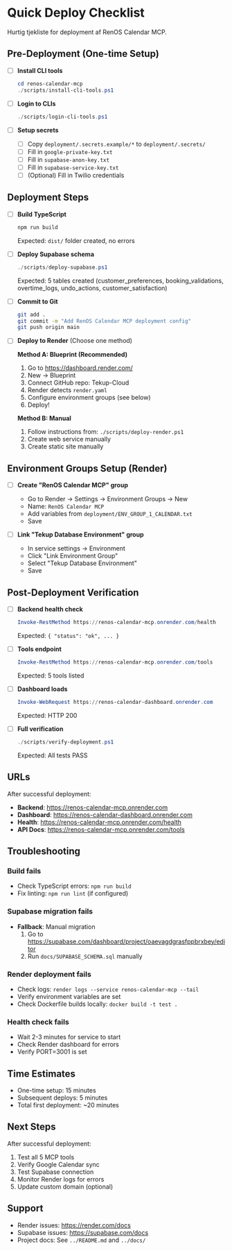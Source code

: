 # Quick Deploy Checklist

Hurtig tjekliste for deployment af RenOS Calendar MCP.

## Pre-Deployment (One-time Setup)

- [ ] **Install CLI tools**
  ```powershell
  cd renos-calendar-mcp
  ./scripts/install-cli-tools.ps1
  ```

- [ ] **Login to CLIs**
  ```powershell
  ./scripts/login-cli-tools.ps1
  ```

- [ ] **Setup secrets**
  - [ ] Copy `deployment/.secrets.example/*` to `deployment/.secrets/`
  - [ ] Fill in `google-private-key.txt`
  - [ ] Fill in `supabase-anon-key.txt`
  - [ ] Fill in `supabase-service-key.txt`
  - [ ] (Optional) Fill in Twilio credentials

## Deployment Steps

- [ ] **Build TypeScript**
  ```powershell
  npm run build
  ```
  Expected: `dist/` folder created, no errors

- [ ] **Deploy Supabase schema**
  ```powershell
  ./scripts/deploy-supabase.ps1
  ```
  Expected: 5 tables created (customer_preferences, booking_validations, overtime_logs, undo_actions, customer_satisfaction)

- [ ] **Commit to Git**
  ```bash
  git add .
  git commit -m "Add RenOS Calendar MCP deployment config"
  git push origin main
  ```

- [ ] **Deploy to Render** (Choose one method)

  **Method A: Blueprint (Recommended)**
  1. Go to https://dashboard.render.com/
  2. New → Blueprint
  3. Connect GitHub repo: Tekup-Cloud
  4. Render detects `render.yaml`
  5. Configure environment groups (see below)
  6. Deploy!

  **Method B: Manual**
  1. Follow instructions from: `./scripts/deploy-render.ps1`
  2. Create web service manually
  3. Create static site manually

## Environment Groups Setup (Render)

- [ ] **Create "RenOS Calendar MCP" group**
  - Go to Render → Settings → Environment Groups → New
  - Name: `RenOS Calendar MCP`
  - Add variables from `deployment/ENV_GROUP_1_CALENDAR.txt`
  - Save

- [ ] **Link "Tekup Database Environment" group**
  - In service settings → Environment
  - Click "Link Environment Group"
  - Select "Tekup Database Environment"
  - Save

## Post-Deployment Verification

- [ ] **Backend health check**
  ```powershell
  Invoke-RestMethod https://renos-calendar-mcp.onrender.com/health
  ```
  Expected: `{ "status": "ok", ... }`

- [ ] **Tools endpoint**
  ```powershell
  Invoke-RestMethod https://renos-calendar-mcp.onrender.com/tools
  ```
  Expected: 5 tools listed

- [ ] **Dashboard loads**
  ```powershell
  Invoke-WebRequest https://renos-calendar-dashboard.onrender.com
  ```
  Expected: HTTP 200

- [ ] **Full verification**
  ```powershell
  ./scripts/verify-deployment.ps1
  ```
  Expected: All tests PASS

## URLs

After successful deployment:

- **Backend**: https://renos-calendar-mcp.onrender.com
- **Dashboard**: https://renos-calendar-dashboard.onrender.com
- **Health**: https://renos-calendar-mcp.onrender.com/health
- **API Docs**: https://renos-calendar-mcp.onrender.com/tools

## Troubleshooting

### Build fails
- Check TypeScript errors: `npm run build`
- Fix linting: `npm run lint` (if configured)

### Supabase migration fails
- **Fallback**: Manual migration
  1. Go to https://supabase.com/dashboard/project/oaevagdgrasfppbrxbey/editor
  2. Run `docs/SUPABASE_SCHEMA.sql` manually

### Render deployment fails
- Check logs: `render logs --service renos-calendar-mcp --tail`
- Verify environment variables are set
- Check Dockerfile builds locally: `docker build -t test .`

### Health check fails
- Wait 2-3 minutes for service to start
- Check Render dashboard for errors
- Verify PORT=3001 is set

## Time Estimates

- One-time setup: 15 minutes
- Subsequent deploys: 5 minutes
- Total first deployment: ~20 minutes

## Next Steps

After successful deployment:

1. Test all 5 MCP tools
2. Verify Google Calendar sync
3. Test Supabase connection
4. Monitor Render logs for errors
5. Update custom domain (optional)

## Support

- Render issues: https://render.com/docs
- Supabase issues: https://supabase.com/docs
- Project docs: See `../README.md` and `../docs/`

